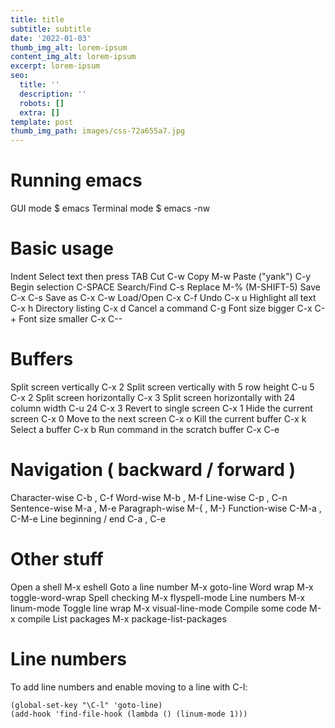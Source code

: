```yaml
---
title: title
subtitle: subtitle
date: '2022-01-03'
thumb_img_alt: lorem-ipsum
content_img_alt: lorem-ipsum
excerpt: lorem-ipsum
seo:
  title: ''
  description: ''
  robots: []
  extra: []
template: post
thumb_img_path: images/css-72a655a7.jpg
---
```

# Running emacs

GUI mode $ emacs
Terminal mode $ emacs -nw

# Basic usage

Indent Select text then press TAB
Cut C-w
Copy M-w
Paste ("yank") C-y
Begin selection C-SPACE
Search/Find C-s
Replace M-% (M-SHIFT-5)
Save C-x C-s
Save as C-x C-w
Load/Open C-x C-f
Undo C-x u
Highlight all text C-x h
Directory listing C-x d
Cancel a command C-g
Font size bigger C-x C-+
Font size smaller C-x C--

# Buffers

Split screen vertically C-x 2
Split screen vertically with 5 row height C-u 5 C-x 2
Split screen horizontally C-x 3
Split screen horizontally with 24 column width C-u 24 C-x 3
Revert to single screen C-x 1
Hide the current screen C-x 0
Move to the next screen C-x o
Kill the current buffer C-x k
Select a buffer C-x b
Run command in the scratch buffer C-x C-e

# Navigation ( backward / forward )

Character-wise C-b , C-f
Word-wise M-b , M-f
Line-wise C-p , C-n
Sentence-wise M-a , M-e
Paragraph-wise M-{ , M-}
Function-wise C-M-a , C-M-e
Line beginning / end C-a , C-e

# Other stuff

Open a shell M-x eshell
Goto a line number M-x goto-line
Word wrap M-x toggle-word-wrap
Spell checking M-x flyspell-mode
Line numbers M-x linum-mode
Toggle line wrap M-x visual-line-mode
Compile some code M-x compile
List packages M-x package-list-packages

# Line numbers

To add line numbers and enable moving to a line with C-l:

    (global-set-key "\C-l" 'goto-line)
    (add-hook 'find-file-hook (lambda () (linum-mode 1)))
